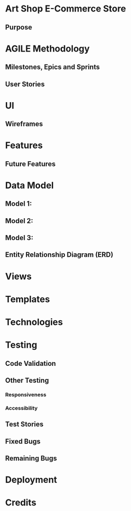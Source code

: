 # Art Shop E-Commerce Store

## Purpose

# AGILE Methodology

## Milestones, Epics and Sprints

## User Stories

# UI

## Wireframes

# Features

## Future Features

# Data Model

## Model 1: 

## Model 2: 

## Model 3: 

## Entity Relationship Diagram (ERD) 

# Views

# Templates

# Technologies

# Testing

## Code Validation

## Other Testing

### Responsiveness

### Accessibility

## Test Stories

## Fixed Bugs

## Remaining Bugs

# Deployment

# Credits

